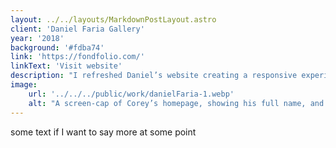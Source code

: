 ```yaml
---
layout: ../../layouts/MarkdownPostLayout.astro
client: 'Daniel Faria Gallery'
year: '2018'
background: '#fdba74'
link: 'https://fondfolio.com/'
linkText: 'Visit website'
description: "I refreshed Daniel’s website creating a responsive experience while maintaining a minimal aesthetic that prioritizes the work of his artists."
image:
    url: '../../../public/work/danielFaria-1.webp'
    alt: "A screen-cap of Corey’s homepage, showing his full name, and excerpt from his most recent publication. In the background large blue shaded spheres give a subtle reference to his research focus on migration."
---
```


some text if I want to say more at some point